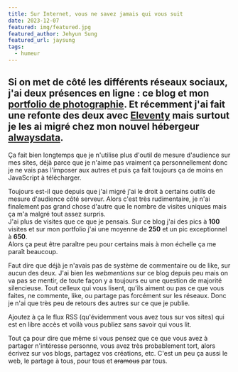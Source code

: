 ```yaml
---
title: Sur Internet, vous ne savez jamais qui vous suit
date: 2023-12-07
featured: img/featured.jpg
featured_author: Jehyun Sung
featured_url: jaysung
tags:
  - humeur
---
```


Si on met de côté les différents réseaux sociaux, j'ai deux présences en ligne : ce blog et mon [portfolio de photographie](https://www.bloogart.com/). Et récemment j'ai fait une refonte des deux avec [Eleventy](https://www.11ty.dev/) mais surtout je les ai migré chez mon nouvel hébergeur [alwaysdata](https://www.alwaysdata.com).
---

Ça fait bien longtemps que je n'utilise plus d'outil de mesure d'audience sur mes sites, déjà parce que je n'aime pas vraiment ça personnellement donc je ne vais pas l'imposer aux autres et puis ça fait toujours ça de moins en JavaScript à télécharger.

Toujours est-il que depuis que j'ai migré j'ai le droit à certains outils de mesure d'audience côté serveur. Alors c'est très rudimentaire, je n'ai finalement pas grand chose d'autre que le nombre de visites uniques mais ça m'a malgré tout assez surpris.  
J'ai plus de visites que ce que je pensais. Sur ce blog j'ai des pics à **100** visites et sur mon portfolio j'ai une moyenne de **250** et un pic exceptionnel à **650**.  
Alors ça peut être paraître peu pour certains mais à mon échelle ça me paraît beaucoup.

Faut dire que déjà je n'avais pas de système de commentaire ou de like, sur aucun des deux. J'ai bien les *webmentions* sur ce blog depuis peu mais on va pas se mentir, de toute façon y a toujours eu une question de majorité silencieuse. Tout celleux qui vous lisent, qu'ils aiment ou pas ce que vous faites, ne commente, like, ou partage pas forcément sur les réseaux.
Donc je n'ai que très peu de retours des autres sur ce que je publie.

Ajoutez à ça le flux RSS (qu'évidemment vous avez tous sur vos sites) qui est en libre accès et voilà vous publiez sans savoir qui vous lit.

Tout ça pour dire que même si vous pensez que ce que vous avez à partager n'intéresse personne, vous avez très probablement tort, alors écrivez sur vos blogs, partagez vos créations, etc. C'est un peu ça aussi le web, le partage à tous, pour tous et ~~aramous~~ par tous.
